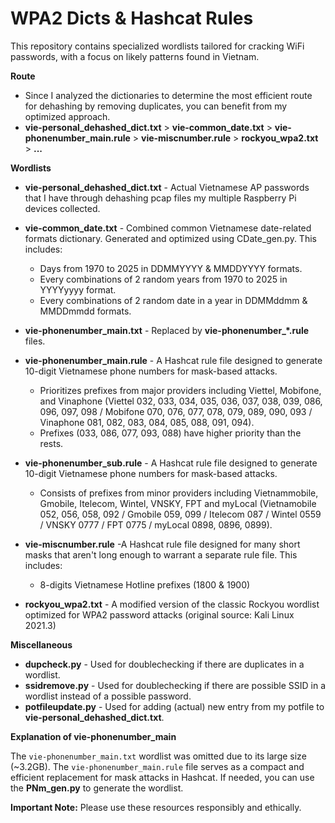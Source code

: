# WPA2 Dicts & Hashcat Rules

This repository contains specialized wordlists tailored for cracking WiFi passwords, with a focus on likely patterns found in Vietnam.

**Route**
* Since I analyzed the dictionaries to determine the most efficient route for dehashing by removing duplicates, you can benefit from my optimized approach.
* **vie-personal_dehashed_dict.txt** > **vie-common_date.txt** > **vie-phonenumber_main.rule** > **vie-miscnumber.rule** > **rockyou_wpa2.txt** > **...**

**Wordlists**

* **vie-personal_dehashed_dict.txt** - Actual Vietnamese AP passwords that I have through dehashing pcap files my multiple Raspberry Pi devices collected.

* **vie-common_date.txt** -  Combined common Vietnamese date-related formats dictionary. Generated and optimized using CDate_gen.py. This includes:
  - Days from 1970 to 2025 in DDMMYYYY & MMDDYYYY formats.
  - Every combinations of 2 random years from 1970 to 2025 in YYYYyyyy format.
  - Every combinations of 2 random date in a year in DDMMddmm & MMDDmmdd formats.

* **vie-phonenumber_main.txt** - Replaced by **vie-phonenumber_*.rule** files.

* **vie-phonenumber_main.rule** - A Hashcat rule file designed to generate 10-digit Vietnamese phone numbers for mask-based attacks.
  - Prioritizes prefixes from major providers including Viettel, Mobifone, and Vinaphone (Viettel 032, 033, 034, 035, 036, 037, 038, 039, 086, 096, 097, 098 / Mobifone 070, 076, 077, 078, 079, 089, 090, 093 / Vinaphone 081, 082, 083, 084, 085, 088, 091, 094).
  - Prefixes (033, 086, 077, 093, 088) have higher priority than the rests.

* **vie-phonenumber_sub.rule** - A Hashcat rule file designed to generate 10-digit Vietnamese phone numbers for mask-based attacks.
  - Consists of prefixes from minor providers including Vietnammobile, Gmobile, Itelecom, Wintel, VNSKY, FPT and myLocal (Vietnamobile 052, 056, 058, 092 / Gmobile 059, 099 / Itelecom 087 / Wintel 0559 / VNSKY 0777 / FPT 0775 / myLocal 0898, 0896, 0899).

* **vie-miscnumber.rule** -A Hashcat rule file designed for many short masks that aren't long enough to warrant a separate rule file. This includes:
  - 8-digits Vietnamese Hotline prefixes (1800 & 1900)
 
* **rockyou_wpa2.txt** - A modified version of the classic Rockyou wordlist optimized for WPA2 password attacks (original source: Kali Linux 2021.3)

**Miscellaneous**

* **dupcheck.py** - Used for doublechecking if there are duplicates in a wordlist.
* **ssidremove.py** - Used for doublechecking if there are possible SSID in a wordlist instead of a possible password.
* **potfileupdate.py** - Used for adding (actual) new entry from my potfile to **vie-personal_dehashed_dict.txt**.

**Explanation of vie-phonenumber_main**

The `vie-phonenumber_main.txt` wordlist was omitted due to its large size (~3.2GB).  The `vie-phonenumber_main.rule` file serves as a compact and efficient replacement for mask attacks in Hashcat. If needed, you can use the **PNm_gen.py** to generate the wordlist.

**Important Note:** Please use these resources responsibly and ethically. 
